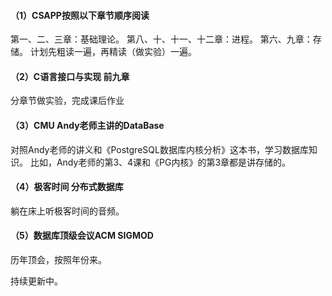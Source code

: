
#### （1）CSAPP按照以下章节顺序阅读
第一、二、三章：基础理论。
第八、十、十一、十二章：进程。
第六、九章：存储。
计划先粗读一遍，再精读（做实验）一遍。

#### （2）C语言接口与实现 前九章
分章节做实验，完成课后作业

#### （3）CMU Andy老师主讲的DataBase
对照Andy老师的讲义和《PostgreSQL数据库内核分析》这本书，学习数据库知识。
比如，Andy老师的第3、4课和《PG内核》的第3章都是讲存储的。

#### （4）极客时间 分布式数据库
躺在床上听极客时间的音频。

#### （5）数据库顶级会议ACM SIGMOD
历年顶会，按照年份来。

持续更新中。
